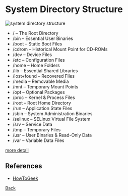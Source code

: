 # System Directory Structure

![system directory structure](https://thesagediary.files.wordpress.com/2018/09/linuxfile.png?w=1080)
- / – The Root Directory
- /bin – Essential User Binaries
- /boot – Static Boot Files
- /cdrom – Historical Mount Point for CD-ROMs
- /dev – Device Files
- /etc – Configuration Files
- /home – Home Folders
- /lib – Essential Shared Libraries
- /lost+found – Recovered Files
- /media – Removable Media
- /mnt – Temporary Mount Points
- /opt – Optional Packages
- /proc – Kernel & Process Files
- /root – Root Home Directory
- /run – Application State Files
- /sbin – System Administration Binaries
- /selinux – SELinux Virtual File System
- /srv – Service Data
- /tmp – Temporary Files
- /usr – User Binaries & Read-Only Data
- /var – Variable Data Files

[more detail](https://www.howtogeek.com/117435/htg-explains-the-linux-directory-structure-explained/)


## References
- [HowToGeek](https://www.howtogeek.com/117435/htg-explains-the-linux-directory-structure-explained/)

[Back](README.md)
